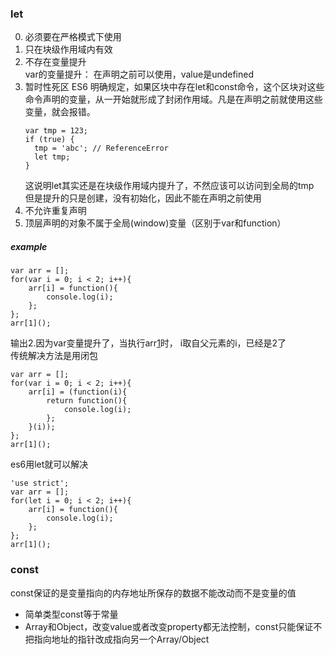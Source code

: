### let  
0. 必须要在严格模式下使用  
1. 只在块级作用域内有效    
2. 不存在变量提升  
var的变量提升： 在声明之前可以使用，value是undefined  
3. 暂时性死区
    ES6 明确规定，如果区块中存在let和const命令，这个区块对这些命令声明的变量，从一开始就形成了封闭作用域。凡是在声明之前就使用这些变量，就会报错。  
    ```
    var tmp = 123;
    if (true) {
      tmp = 'abc'; // ReferenceError   
      let tmp;
    }
    ```
    这说明let其实还是在块级作用域内提升了，不然应该可以访问到全局的tmp  
    但是提升的只是创建，没有初始化，因此不能在声明之前使用   
4. 不允许重复声明  
5. 顶层声明的对象不属于全局(window)变量（区别于var和function）

##### example
```
var arr = [];
for(var i = 0; i < 2; i++){
    arr[i] = function(){
        console.log(i);
    };
};
arr[1]();
```
输出2.因为var变量提升了，当执行arr[1]()时， i取自父元素的i，已经是2了  
传统解决方法是用闭包   
```
var arr = [];
for(var i = 0; i < 2; i++){
    arr[i] = (function(i){
        return function(){
            console.log(i);
        };
    }(i));
};
arr[1]();
```
es6用let就可以解决 
```
'use strict';
var arr = [];
for(let i = 0; i < 2; i++){
    arr[i] = function(){
        console.log(i);
    };
};
arr[1]();
```

### const   
const保证的是变量指向的内存地址所保存的数据不能改动而不是变量的值
- 简单类型const等于常量   
- Array和Object，改变value或者改变property都无法控制，const只能保证不把指向地址的指针改成指向另一个Array/Object   